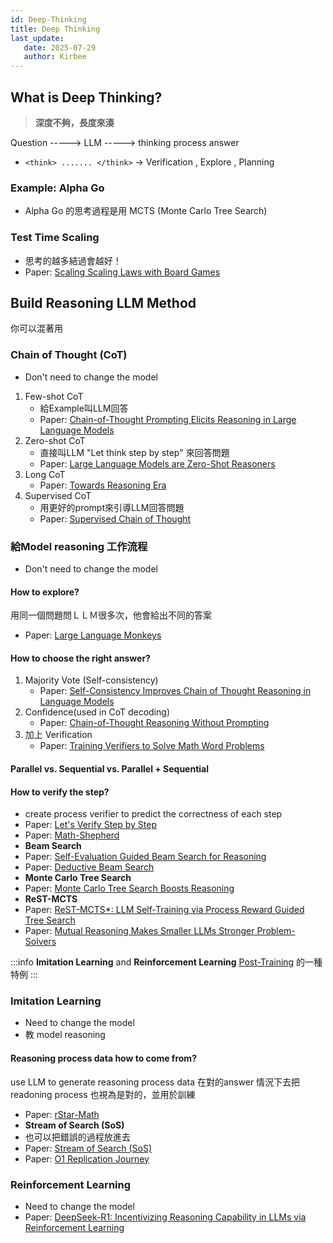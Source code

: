 ```yaml
---
id: Deep-Thinking
title: Deep Thinking
last_update:
   date: 2025-07-29
   author: Kirbee
---
```

## What is Deep Thinking?
>**深度不夠，長度來湊**

Question -----> LLM -----> <think> thinking process </think> answer
- `<think> ....... </think>` -> Verification , Explore , Planning

### Example: Alpha Go
- Alpha Go 的思考過程是用 MCTS (Monte Carlo Tree Search)

### Test Time Scaling
- 思考的越多結過會越好！
- Paper: [Scaling Scaling Laws with Board Games](https://arxiv.org/abs/2104.03113)

## Build Reasoning LLM Method
你可以混著用
### Chain of Thought (CoT) 
- Don't need to change the model
1. Few-shot CoT
   - 給Example叫LLM回答
   - Paper: [Chain-of-Thought Prompting Elicits Reasoning in Large Language Models](https://arxiv.org/abs/2201.11903)
2. Zero-shot CoT
   - 直接叫LLM "Let think step by step" 來回答問題
   - Paper: [Large Language Models are Zero-Shot Reasoners](https://arxiv.org/abs/2205.11916)
3. Long CoT
   - Paper: [Towards Reasoning Era](https://arxiv.org/abs/2503.09567)
4. Supervised CoT
   - 用更好的prompt來引導LLM回答問題
   - Paper: [Supervised Chain of Thought](https://arxiv.org/abs/2410.14198)

### 給Model reasoning 工作流程
- Don't need to change the model

#### How to explore?
用同一個問題問ＬＬＭ很多次，他會給出不同的答案
- Paper: [Large Language Monkeys](https://arxiv.org/abs/2407.21787)
#### How to choose the right answer?
1. Majority Vote (Self-consistency)
   - Paper: [Self-Consistency Improves Chain of Thought Reasoning in Language Models](https://arxiv.org/abs/2203.11171)
2. Confidence(used in CoT decoding)
   - Paper: [Chain-of-Thought Reasoning Without Prompting](https://arxiv.org/abs/2402.10200)
3. 加上 Verification
   - Paper: [Training Verifiers to Solve Math Word Problems](https://arxiv.org/abs/2110.14168)
#### Parallel vs. Sequential vs. Parallel + Sequential

#### How to verify the step?
- create process verifier to predict the correctness of each step
- Paper: [Let's Verify Step by Step](https://arxiv.org/abs/2305.20050)
- Paper: [Math-Shepherd](https://arxiv.org/abs/2312.08935)
- **Beam Search**
- Paper: [Self-Evaluation Guided Beam Search for Reasoning](https://arxiv.org/abs/2305.00633)
- Paper: [Deductive Beam Search](https://arxiv.org/abs/2401.17686)
- **Monte Carlo Tree Search**
- Paper: [Monte Carlo Tree Search Boosts Reasoning](https://arxiv.org/abs/2405.00451)
- **ReST-MCTS**
- Paper: [ReST-MCTS*: LLM Self-Training via Process Reward Guided Tree Search](https://arxiv.org/abs/2406.03816)
- Paper: [Mutual Reasoning Makes Smaller LLMs Stronger Problem-Solvers](https://arxiv.org/abs/2408.06195)

:::info
**Imitation Learning** and **Reinforcement Learning**  [Post-Training](./Post-Training%20&%20Forgetting) 的一種特例
:::

### Imitation Learning
- Need to change the model
- 教 model reasoning

#### Reasoning process data how to come from?
use LLM to generate reasoning process data 在對的answer 情況下去把readoning process 也視為是對的，並用於訓練
- Paper: [rStar-Math](https://arxiv.org/abs/2501.04519)
- **Stream of Search (SoS)**
- 也可以把錯誤的過程放進去
- Paper: [Stream of Search (SoS)](https://arxiv.org/abs/2404.03683)
- Paper: [O1 Replication Journey](https://arxiv.org/abs/2410.18982)

### Reinforcement Learning 
- Need to change the model
- Paper: [DeepSeek-R1: Incentivizing Reasoning Capability in LLMs via Reinforcement Learning](https://arxiv.org/abs/2501.12948)
